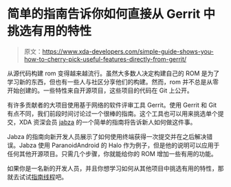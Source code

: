 # 简单的指南告诉你如何直接从 Gerrit 中挑选有用的特性

> 原文：<https://www.xda-developers.com/simple-guide-shows-you-how-to-cherry-pick-useful-features-directly-from-gerrit/>

从源代码构建 rom 变得越来越流行。虽然大多数人决定构建自己的 ROM 是为了学习新的东西，但也有一些人与社区分享他们的构建。然而，rom 并不总是从零开始创建的。一些特性来自开源项目，这些项目的代码在 Git 上公开。

有许多贡献者的大项目使用基于网络的软件评审工具 Gerrit。使用 Gerrit 和 Git 有点不同，我们前段时间讨论过一个很棒的指南。这个工具也可以用来挑选单个提交，XDA 资深会员 [jabza](http://forum.xda-developers.com/member.php?u=4803464) 的一个简单的指南将告诉新人如何做这件事。

Jabza 的指南向新开发人员展示了如何使用终端获得一次提交并在之后解决错误。Jabza 使用 ParanoidAndroid 的 Halo 作为例子，但是他的说明可以应用于任何其他开源项目。只需几个步骤，你就能给你的 ROM 增加一些有用的功能。

如果你是一名新的开发人员，并且你想学习如何从其他项目中挑选有用的特性，那就去试试[指南线程](http://forum.xda-developers.com/showthread.php?t=2763236)吧。